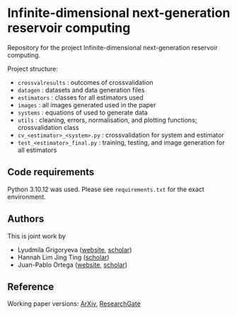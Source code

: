 # Infinite-dimensional next-generation reservoir computing

Repository for the project Infinite-dimensional next-generation reservoir computing.

Project structure:
* `crossvalresults` : outcomes of crossvalidation 
* `datagen` : datasets and data generation files
* `estimators` : classes for all estimators used
* `images` : all images generated used in the paper
* `systems` : equations of used to generate data
* `utils` : cleaning, errors, normalisation, and plotting functions; crossvalidation class
* `cv_<estimator>_<system>.py` : crossvalidation for system and estimator
* `test_<estimator>_final.py` : training, testing, and image generation for all estimators

## Code requirements
Python 3.10.12 was used. Please see `requirements.txt` for the exact environment. 

## Authors 
This is joint work by
* Lyudmila Grigoryeva ([website](https://www.unisg.ch/en/university/about-us/organisation/detail/person-id/29fa04c7-1a51-43a6-a7ba-d300c0a661d9/), [scholar](https://scholar.google.com/citations?user=svYRWEMAAAAJ&hl=en))
* Hannah Lim Jing Ting ([scholar](https://scholar.google.com/citations?user=JOSbVKMAAAAJ&hl=en&oi=ao))
* Juan-Pablo Ortega ([website](https://juan-pablo-ortega.com), [scholar](https://scholar.google.com/citations?user=SoBQqSwAAAAJ&hl=en))

## Reference
Working paper versions: [ArXiv](https://arxiv.org/abs/2412.09800), [ResearchGate](https://www.researchgate.net/publication/386881122_Infinite-dimensional_next-generation_reservoir_computing)


